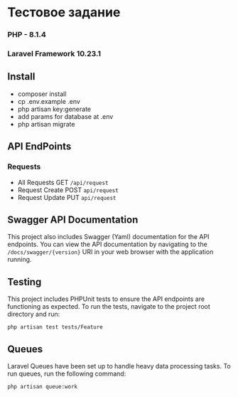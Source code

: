 # Тестовое задание 
### PHP - 8.1.4
### Laravel Framework 10.23.1

## Install
* composer install
* cp .env.example .env
* php artisan key:generate
* add params for database at .env
* php artisan migrate

## API EndPoints
### Requests
* All Requests GET  `/api/request`
* Request Create POST  `api/request`
* Request  Update PUT  `api/request`

## Swagger API Documentation

This project also includes Swagger (Yaml) documentation for the API endpoints. You can view the API documentation by navigating to the `/docs/swagger/{version}` URI in your web browser with the application running.


## Testing

This project includes PHPUnit tests to ensure the API endpoints are functioning as expected. To run the tests, navigate to the project root directory and run:

```php artisan test tests/Feature```

## Queues

Laravel Queues have been set up to handle heavy data processing tasks. To run queues, run the following command:

```php artisan queue:work```
